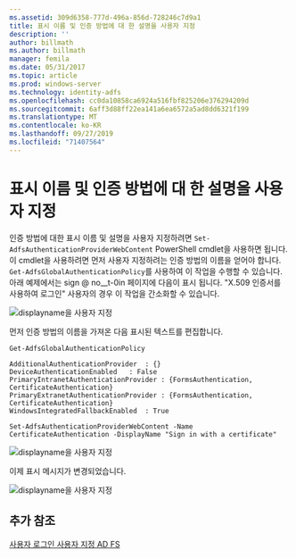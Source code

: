 ```yaml
---
ms.assetid: 309d6358-777d-496a-856d-728246c7d9a1
title: 표시 이름 및 인증 방법에 대 한 설명을 사용자 지정
description: ''
author: billmath
ms.author: billmath
manager: femila
ms.date: 05/31/2017
ms.topic: article
ms.prod: windows-server
ms.technology: identity-adfs
ms.openlocfilehash: cc0da10858ca6924a516fbf825206e376294209d
ms.sourcegitcommit: 6aff3d88ff22ea141a6ea6572a5ad8dd6321f199
ms.translationtype: MT
ms.contentlocale: ko-KR
ms.lasthandoff: 09/27/2019
ms.locfileid: "71407564"
---
```

# <a name="customize-the-display-names-and-descriptions-for-authentication-methods"></a>표시 이름 및 인증 방법에 대 한 설명을 사용자 지정 


인증 방법에 대한 표시 이름 및 설명을 사용자 지정하려면 `Set-AdfsAuthenticationProviderWebContent` PowerShell cmdlet을 사용하면 됩니다.  이 cmdlet을 사용하려면 먼저 사용자 지정하려는 인증 방법의 이름을 얻어야 합니다.  `Get-AdfsGlobalAuthenticationPolicy`를 사용하여 이 작업을 수행할 수 있습니다.  아래 예제에서는 sign @ no__t-0in 페이지에 다음이 표시 됩니다.  "X.509 인증서를 사용하여 로그인"  사용자의 경우 이 작업을 간소화할 수 있습니다.  
  
![displayname을 사용자 지정](media/AD-FS-user-sign-in-customization/ADFS_Customize_Update1.PNG)  
  
먼저 인증 방법의 이름을 가져온 다음 표시된 텍스트를 편집합니다.  
  
 
    Get-AdfsGlobalAuthenticationPolicy  
      
    AdditionalAuthenticationProvider  : {}  
    DeviceAuthenticationEnabled   : False  
    PrimaryIntranetAuthenticationProvider : {FormsAuthentication, CertificateAuthentication}  
    PrimaryExtranetAuthenticationProvider : {FormsAuthentication, CertificateAuthentication}  
    WindowsIntegratedFallbackEnabled  : True  
      
    Set-AdfsAuthenticationProviderWebContent -Name CertificateAuthentication -DisplayName "Sign in with a certificate"  
  
  
![displayname을 사용자 지정](media/AD-FS-user-sign-in-customization/ADFS_Customize_Update2.PNG)  
  
이제 표시 메시지가 변경되었습니다.  
  
![displayname을 사용자 지정](media/AD-FS-user-sign-in-customization/ADFS_Customize_Update3.PNG)  

## <a name="additional-references"></a>추가 참조 
[사용자 로그인 사용자 지정 AD FS](AD-FS-user-sign-in-customization.md) 
